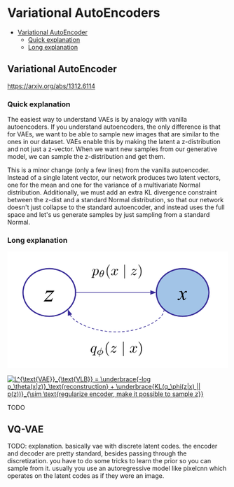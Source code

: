 # Variational AutoEncoders
- [Variational AutoEncoder](#variational-autoencoder)
  - [Quick explanation](#quick-explanation)
  - [Long explanation](#long-explanation)

## Variational AutoEncoder

https://arxiv.org/abs/1312.6114

<!--
[make a diagram]
image -> encode -> z normal -> decode -> image
-->

### Quick explanation

The easiest way to understand VAEs is by analogy with vanilla autoencoders.
If you understand autoencoders, the only difference is that for VAEs, we want
to be able to sample new images that are similar to the ones in our dataset.
VAEs enable this by making the latent a z-distribution and not just a z-vector.
When we want new samples from our generative model, we can sample the z-distribution and get them.

This is a minor change (only a few lines) from the vanilla autoencoder.
Instead of a single latent vector, our network produces two latent vectors, one for the mean and one for the variance of a multivariate Normal distribution.
Additionally, we must add an extra KL divergence constraint between the z-dist and a standard Normal distribution,
so that our network doesn't just collapse to the standard autoencoder, and instead uses the full space and let's
us generate samples by just sampling from a standard Normal.

### Long explanation

![](../../assets/vae_graphical.png)
<!--[make a better diagram, with encoder, decoder, prior]-->


<a href="https://www.codecogs.com/eqnedit.php?latex=L^{\text{VAE}}_{\text{VLB}}&space;=&space;\underbrace{-log&space;p_\theta(x|z)}_\text{reconstruction}&space;&plus;&space;\underbrace{KL(q_\phi(z|x)&space;||&space;p(z))}_{\sim&space;\text{regularize&space;encoder,&space;make&space;it&space;possible&space;to&space;sample&space;z}}" target="_blank"><img src="https://latex.codecogs.com/gif.latex?L^{\text{VAE}}_{\text{VLB}}&space;=&space;\underbrace{-log&space;p_\theta(x|z)}_\text{reconstruction}&space;&plus;&space;\underbrace{KL(q_\phi(z|x)&space;||&space;p(z))}_{\sim&space;\text{regularize&space;encoder,&space;make&space;it&space;possible&space;to&space;sample&space;z}}" title="L^{\text{VAE}}_{\text{VLB}} = \underbrace{-log p_\theta(x|z)}_\text{reconstruction} + \underbrace{KL(q_\phi(z|x) || p(z))}_{\sim \text{regularize encoder, make it possible to sample z}}" /></a>


TODO


<!--
VAEs assume a structured probabilistic graphical model for how the data was generated.
We assume that there are latent properties of the world, z, that are the underlying cause of the data x.
So for example, our latent could specify there is a duck floating on a pond, along with the attributes of the image like lighting and camera angle and zoom. 
And then by some probabilistic process, these latent variables lead to the image data we see.

For our purposes, we care about training a network or networks to model the density p_{\text{data}}(x), so we can sample from it and get new images.
To train our network, we need a function that we can evaluate and use as our loss to run SGD on.
Given our graphical model, we start by writing p(x) as:

<img src="https://render.githubusercontent.com/render/math?math=p(x) = \int p(x|z)p(z)dz">

We are going to make the choice to model p(z)

First off, we are going to make the choice to model p(x|z) as a neural network that takes a latent
vector of size 128, let's say, and outputs the distribution for an image---for binary MNIST let's say
we use a Bernoulli distribution: for every pixel in the 28x28 image, the model outputs a probability that that pixel is white vs. black.
And we are going to make the the choice that p(z) is some distribution that is easy to sample from, so we set it as a Normal distribution.

Now the equation above says that we have to evaluate this over all possible values of z.
How do all the possible latents contribute mass to the probabilty of an image? 

If we imagine z as a continuous latent vector, some parts of z will represent water maybe and some will represent ducks.
And this value might lead us to producing more of the pixels in the image correctly.
Like if we randomly sample a latent and it happens to be about ducks, then p(x|z) would be high.
The issue with this is that if z is either high-dimensional or continuous, this is intractable to do.
We can't evaluate the network on all possible z's, and you can run continuous integrals over neural network evaluations.
We can use the trick of evalute this using an [expectation](https://en.wikipedia.org/wiki/Expected_value#Absolutely_continuous_case), by sampling over K
different values of z and averaging the results:

<img src="https://render.githubusercontent.com/render/math?math=p(x) = \frac{1}{K} \sum_{k=1}^{K} p (x | z_k) \! \text{, where} z_k ~ p(z)">

The main issue with this is: imagine you are training a system this way by trying to reconstruct
individual data points; the odds that you sample the exact right latents that match that data point are very
slim, especially in high-dimensions. The z that corresponds with a duck on a pond is very unlikely
to be randomly drawed, so p(x|z) is going to close to 0 and very uninformative if that's your image data x.
So this ends up being a bad idea.

So intuitively, we face the challenge of how can we get a latent z that matches the image we are trying to construct?
If we want to use something like a Monte Carlo approach, how do we ensure that our model has laser focus.
Like is there a way we could ensure our monte carlo samples only correspond to latents that are likely to make good contributions.

We could use the posterior, which is given we had already observed the data, what would we
say is the latent. If we see a specific duck image, what we would say is the z that corresponds with it?
Using Bayes rule, and given the way the arrow points in our graphical model, there would be a way to analytically
compute the z that matches with a certain x. The posterior is: p(z|x) = p(x|z)/p(x) * p(z).
This tells you the exact z that matches the z. But this requires evaluating the density of p(x), which we can't do.
If z leads to x, but we have x and not z, this is how we compute it.

So what we're going to do is learn an encoder to map from x to z.
Then we get the one that matches. And we're going to train it end to end so this works well.
We are going to make to a normal so we can sample from it to smooth things out a bit and get better coverage.
And we are going to do the KL between this and the normal so then we can just sample from the normal completely to get new ones.



This is sometimes called a recognition network, [discussed in the IWAE paper](https://arxiv.org/abs/1509.00519),
which they point to the [Helmholtz machine](https://en.wikipedia.org/wiki/Helmholtz_machine) paper as the source.

Some further questions to consider are:
- VAE uses the reparameterization trick. What if we used the Likelihood Ratio / REINFORCE trick? Would it work well if combined with the standard?
- In what cases would we want multi-modal distributions?
-->

<!--
You would expect that the z is unimodal if there is only one x that explains it.
But if you have multiple possible latents that describe the same x, for example
if you expect that there are multiple paths to reach the same x point, then you probably
want a multi-modal distribution.

What if we did REINFORCE on the VAE loss? Is this even possible?

approx_post(x).log_prob(z) * decoder(z).log_prob(x)
where z comes from samples.

The first term is the log_prob score. The second term is like the Advantage which we are using to modulate the gradients.
Make the z more likely in proportion to how likely it made the x.

Maybe it helps. It seems pretty weak. Is it any less weak than REINFORCE gradient is?
Likelihood ratio gradient.

Though you should probably use the output probability, not log prob. Then you subtract 0.5 to center it.
Bada boom bada bing.

The advantage of this would be that you don't need to be differentiable.
The score function or the sampling process.

![](../../assets/vae_slide.png)
-->

## VQ-VAE

TODO: explanation. basically vae with discrete latent codes. the encoder and decoder are pretty standard, besides passing through the discretization.
you have to do some tricks to learn the prior so you can sample from it. usually you use an autoregressive model like pixelcnn which operates on the latent codes as if they were an image.